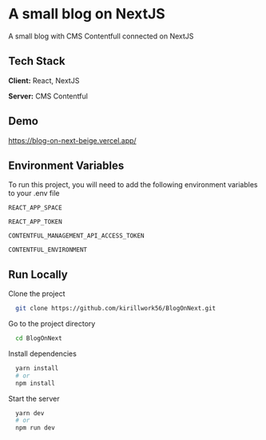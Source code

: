 
# A small blog on NextJS

A small blog with CMS Contentfull connected on NextJS 


## Tech Stack

**Client:** React, NextJS

**Server:** CMS Contentful


## Demo

https://blog-on-next-beige.vercel.app/


## Environment Variables

To run this project, you will need to add the following environment variables to your .env file

`REACT_APP_SPACE`

`REACT_APP_TOKEN`

`CONTENTFUL_MANAGEMENT_API_ACCESS_TOKEN`

`CONTENTFUL_ENVIRONMENT`
## Run Locally

Clone the project

```bash
  git clone https://github.com/kirillwork56/BlogOnNext.git
```

Go to the project directory

```bash
  cd BlogOnNext
```

Install dependencies

```bash
  yarn install
  # or
  npm install
```

Start the server

```bash
  yarn dev
  # or
  npm run dev
```


